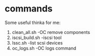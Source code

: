# commands
Some useful thinka for me:
1. clean_all.sh     -OC remove components
2. iscsi_build.sh   -iscsi tool
3. lssc.sh          -list scsi devices
4. oc_logs.sh       -OC logs command
